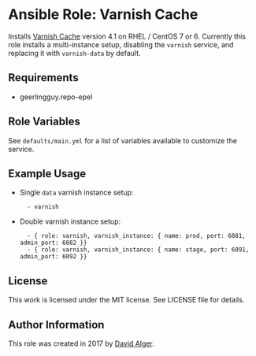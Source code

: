 # Ansible Role: Varnish Cache

Installs [Varnish Cache](https://varnish-cache.org) version 4.1 on RHEL / CentOS 7 or 6. Currently this role installs a multi-instance setup, disabling the `varnish` service, and replacing it with `varnish-data` by default.

## Requirements

* geerlingguy.repo-epel

## Role Variables

See `defaults/main.yml` for a list of variables available to customize the service.

## Example Usage

* Single `data` varnish instance setup:

        - varnish

* Double varnish instance setup:

        - { role: varnish, varnish_instance: { name: prod, port: 6081, admin_port: 6082 }}
        - { role: varnish, varnish_instance: { name: stage, port: 6091, admin_port: 6092 }}

## License

This work is licensed under the MIT license. See LICENSE file for details.

## Author Information

This role was created in 2017 by [David Alger](http://davidalger.com/).
